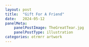 ```yaml
---
layout: post
title:  "Gift For A Friend"
date:   2024-05-12
panelMeta:
    panelPostImage: TheGreatTear.jpg
    panelPostType: illustration
categories: otrmrr artwork
---
```




